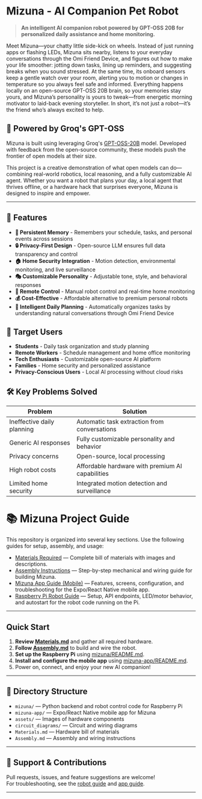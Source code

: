 # Mizuna - AI Companion Pet Robot

> **An intelligent AI companion robot powered by GPT-OSS 20B for personalized daily assistance and home monitoring.**

Meet Mizuna—your chatty little side-kick on wheels. Instead of just running apps or flashing LEDs, Mizuna sits nearby, listens to your everyday conversations through the Omi Friend Device, and figures out how to make your life smoother: jotting down tasks, lining up reminders, and suggesting breaks when you sound stressed. At the same time, its onboard sensors keep a gentle watch over your room, alerting you to motion or changes in temperature so you always feel safe and informed. Everything happens locally on an open-source GPT-OSS 20B brain, so your memories stay yours, and Mizuna’s personality is yours to tweak—from energetic morning motivator to laid-back evening storyteller. In short, it’s not just a robot—it’s the friend who’s always excited to help.

## 🤖 Powered by Groq's GPT-OSS

Mizuna is built using leveraging Groq's [GPT-OSS-20B](https://openai.com/index/introducing-gpt-oss/) model. Developed with feedback from the open-source community, these models push the frontier of open models at their size. 

This project is a creative demonstration of what open models can do—combining real-world robotics, local reasoning, and a fully customizable AI agent. Whether you want a robot that plans your day, a local agent that thrives offline, or a hardware hack that surprises everyone, Mizuna is designed to inspire and empower.

---
## 🚀 Features

- **💾 Persistent Memory** - Remembers your schedule, tasks, and personal events across sessions  
- **🔒 Privacy-First Design** - Open-source LLM ensures full data transparency and control
- **🏠 Home Security Integration** - Motion detection, environmental monitoring, and live surveillance
- **🎭 Customizable Personality** - Adjustable tone, style, and behavioral responses
- **📱 Remote Control** - Manual robot control and real-time home monitoring
- **💰 Cost-Effective** - Affordable alternative to premium personal robots
- **🧠 Intelligent Daily Planning** - Automatically organizes tasks by understanding natural conversations through Omi Friend Device

## 🎯 Target Users

- **Students** - Daily task organization and study planning
- **Remote Workers** - Schedule management and home office monitoring  
- **Tech Enthusiasts** - Customizable open-source AI platform
- **Families** - Home security and personalized assistance
- **Privacy-Conscious Users** - Local AI processing without cloud risks

## 🛠️ Key Problems Solved

| Problem | Solution |
|---------|----------|
| Ineffective daily planning | Automatic task extraction from conversations |
| Generic AI responses | Fully customizable personality and behavior |
| Privacy concerns | Open-source, local processing |
| High robot costs | Affordable hardware with premium AI capabilities |
| Limited home security | Integrated motion detection and surveillance |

# 📚 Mizuna Project Guide

This repository is organized into several key sections. Use the following guides for setup, assembly, and usage:

- [Materials Required](./Materials.md) — Complete bill of materials with images and descriptions.
- [Assembly Instructions](./Assembly.md) — Step-by-step mechanical and wiring guide for building Mizuna.
- [Mizuna App Guide (Mobile)](mizuna-app/README.md) — Features, screens, configuration, and troubleshooting for the Expo/React Native mobile app.
- [Raspberry Pi Robot Guide](mizuna/README.md) — Setup, API endpoints, LED/motor behavior, and autostart for the robot code running on the Pi.

---

## Quick Start

1. **Review [Materials.md](./Materials.md)** and gather all required hardware.
2. **Follow [Assembly.md](./Assembly.md)** to build and wire the robot.
3. **Set up the Raspberry Pi** using [mizuna/README.md](mizuna/README.md).
4. **Install and configure the mobile app** using [mizuna-app/README.md](mizuna-app/README.md).
5. Power on, connect, and enjoy your new AI companion!

---

## 📂 Directory Structure

- `mizuna/` — Python backend and robot control code for Raspberry Pi
- `mizuna-app/` — Expo/React Native mobile app for Mizuna
- `assets/` — Images of hardware components
- `circuit_diagrams/` — Circuit and wiring diagrams
- `Materials.md` — Hardware bill of materials
- `Assembly.md` — Assembly and wiring instructions

---

## 🤖 Support & Contributions

Pull requests, issues, and feature suggestions are welcome!  
For troubleshooting, see the [robot guide](mizuna/README.md) and [app guide](mizuna-app/README.md).

---
